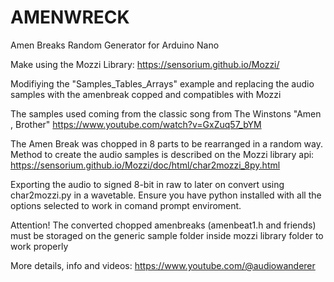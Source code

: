 # AMENWRECK
Amen Breaks Random Generator for Arduino Nano 

Make using the Mozzi Library: https://sensorium.github.io/Mozzi/

Modifiying the "Samples_Tables_Arrays" example and replacing the audio samples with the amenbreak copped and compatibles with Mozzi 

The samples used coming from the classic song from The Winstons "Amen , Brother" https://www.youtube.com/watch?v=GxZuq57_bYM

The Amen Break was chopped in 8 parts to be rearranged in a random way.
Method to create the audio samples is described on the Mozzi library api: https://sensorium.github.io/Mozzi/doc/html/char2mozzi_8py.html

Exporting the audio to signed 8-bit in raw to later on convert using char2mozzi.py in a wavetable.
Ensure you have python installed with all the options selected to work in comand prompt enviroment.

Attention! The converted chopped amenbreaks (amenbeat1.h and friends) must be storaged on the generic sample folder inside mozzi library folder to work properly

More details, info and videos: https://www.youtube.com/@audiowanderer

